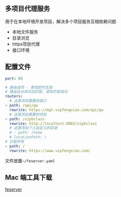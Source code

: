 ## 多项目代理服务
用于在本地环境开发项目，解决多个项目服务互相依赖问题

- 本地文件服务
- 目录浏览
- https项目代理
- 接口环境

## 配置文件
```yaml
port: 80

# 路由选项 - 更改即时生效
# 路由会从前向后匹配，直到匹配成功
routers:
  # 这里添加需要的接口
- path: /api/gw
  rewrite: https://mgt.vipfengxiao.com/api/gw
  # 这里添加需要的项目
- path: /vipbclass
  rewrite: http://localhost:8082/vipbclass
  # 这里添加个人自定义的目录
  # - path: /home
  # locationPath: /
# 匹配所有
- path: /
  rewrite: https://www.vipfengxiao.com/
```
文件放置`~/feserver.yaml`

## Mac 端工具下载
[feserver](./feserver)

